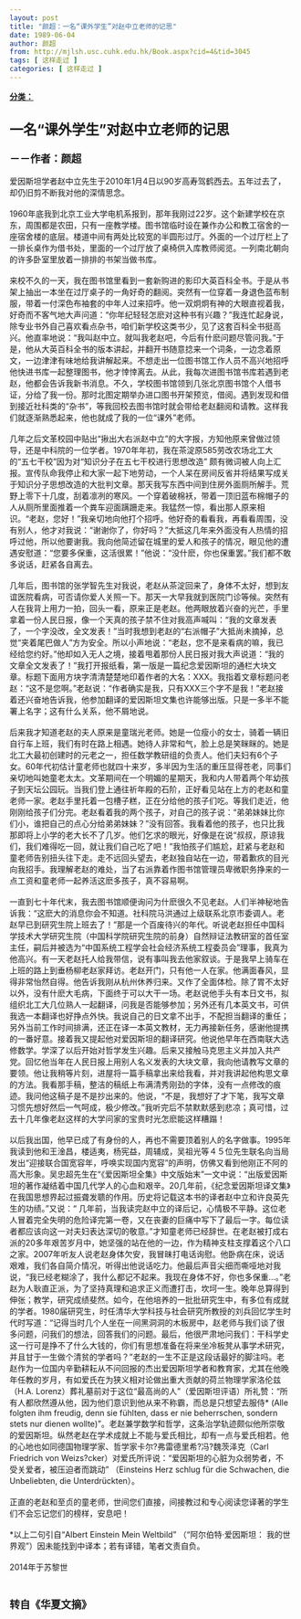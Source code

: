 ```yaml
---
layout: post
title: "颜超：一名“课外学生”对赵中立老师的记思"
date: 1989-06-04
author: 颜超
from: http://mjlsh.usc.cuhk.edu.hk/Book.aspx?cid=4&tid=3045
tags: [ 这样走过 ]
categories: [ 这样走过 ]
---
```


<div style="margin: 15px 10px 10px 0px;">
 <div>
  <span id="ctl00_ContentPlaceHolder1_chapter1_SubjectLabel" style="font-weight:bold;text-decoration:underline;">
   分类：
  </span>
 </div>
 <div>
  <b>
   <font size="5">
    <br/>
   </font>
  </b>
 </div>
 <div>
  <b>
   <font size="5">
    一名“课外学生”对赵中立老师的记思
   </font>
  </b>
 </div>
 <div>
  <b>
   <font size="4">
    <br/>
   </font>
  </b>
 </div>
 <div>
  <b>
   <font size="4">
    －－作者：颜超
   </font>
  </b>
 </div>
 <div>
  <br/>
 </div>
 <div>
  爱因斯坦学者赵中立先生于2010年1月4日以90岁高寿驾鹤西去。五年过去了，却仍旧剪不断我对他的深情思念。
 </div>
 <div>
  <br/>
 </div>
 <div>
  1960年底我到北京工业大学电机系报到，那年我刚过22岁。这个新建学校在京东，周围都是农田，只有一座教学楼。图书馆临时设在兼作办公和教工宿舍的一座宿舍楼的底层。楼道中间有两处比较宽的半圆形过厅。外面的一个过厅栏上了一排长桌作为借书处，里面的一个过厅放了桌椅供入库教师阅览。一列南北朝向的许多卧室里放着一排排的书架当做书库。
 </div>
 <div>
  <br/>
 </div>
 <div>
  来校不久的一天，我在图书馆里看到一套新购进的影印大英百科全书。于是从书架上抽出一本坐在过厅桌子的一角好奇的翻阅。突然有一位穿着一身退色蓝布制服，带着一付深色布袖套的中年人过来招呼。他一双炯炯有神的大眼直视着我，好奇而不客气地大声问道：“你年纪轻轻怎麽对这种书有兴趣？”我连忙起身说，除专业书外自己喜欢看点杂书，咱们新学校这类书少，见了这套百科全书挺高兴。他直率地说：“我叫赵中立。就叫我老赵吧，今后有什麽问题尽管问我。”于是，他从大英百科全书的版本讲起，并翻开书随意捻来一个词条，一边念着原文，一边津津有味地给我讲解起来。不想走出一位图书馆工作人员不高兴地招呼他快进书库一起整理图书，他才悻悻离去。从此，我每次进图书馆书库若遇到老赵，他都会告诉我新书消息。不久，学校图书馆领到几张北京图书馆个人借书证，分给了我一份。那时北图定期举办进口图书开架预览，借阅。遇到发现和借到接近社科类的“杂书”，等我回校去图书馆时就会带给老赵翻阅和请教。这样我们就逐渐熟悉起来，他也就成了我的一位“课外”老师。
 </div>
 <div>
  <br/>
 </div>
 <div>
  几年之后文革校园中贴出“揪出大右派赵中立”的大字报，方知他原来曾做过领导，还是中科院的一位学者。1970年年初，我在茶淀原585劳改农场北工大的“五七干校”因为对“知识分子在五七干校进行思想改造” 颇有微词被人向上汇报。宣传队命我停止和大家一起下地劳动，一个人呆在房间反省并将结果写成关于知识分子思想改造的大批判文章。那天我写东西中间到住房外面厕所解手。荒野上零下十几度，刮着凛冽的寒风。一个穿着破棉袄，带着一顶旧蓝布棉帽子的人从厕所里面推着一个粪车迎面蹒跚走来。我猛然一惊，看出那人原来相识。“老赵，您好！”我亲切地向他打个招呼。他好奇的看看我，再看看周围，没有别人，他才对我说：“谢谢你了，你好吗？”大抵这几年来外面没有人热情的招呼过他，所以他要谢我。我向他简述留在城里的爱人和孩子的情况，眼见他的遭遇安慰道：“您要多保重，这活很累！”他说：“没什麽，你也保重罢。”我们都不敢多说话，赶紧各自离去。
 </div>
 <div>
  <br/>
 </div>
 <div>
  几年后，图书馆的张学智先生对我说，老赵从茶淀回来了，身体不太好，想到友谊医院看病，可否请你爱人关照一下。那天一大早我就到医院门诊等候。突然有人在我背上用力一拍，回头一看，原来正是老赵。他两眼放着兴奋的光芒，手里拿着一份人民日报，像一个天真的孩子禁不住对我高声喊叫：“我的文章发表了，一个字没改，全文发表！”当时我想到老赵的“右派帽子”大抵尚未摘掉，总觉“夹着尾巴做人”方为安全。所以小声地说：“老赵，您不是来看病的嘛，我已经给您约好。”他却如入无人之境，接着甩着那份人民日报对我大声说道：“我的文章全文发表了！”我打开报纸看，第一版是一篇纪念爱因斯坦的通栏大块文章。标题下面用方块字清清楚楚地印着作者的大名：XXX。我指着文章标题问老赵：“这不是您啊。”老赵说：“作者确实是我，只有XXX三个字不是我！”老赵接着还兴奋地告诉我，他参加翻译的爱因斯坦文集也许能够出版。只是一多半不能署上名字；这有什么关系，他不屑地说。
 </div>
 <div>
  <br/>
 </div>
 <div>
  后来我才知道老赵的夫人原来是童瑞光老师。她是一位瘦小的女士，骑着一辆旧自行车上班，我们有时在路上相遇。她待人非常和气，脸上总是笑眯眯的。她是北工大最初创建时的元老之一，担任数学教研组的负责人。他们夫妇有6个子女。60年代初估计童老师也就四十来岁，多半因为生活的重压显得苍老，同事们亲切地叫她童老太太。文革期间在一个明媚的星期天，我和内人带着两个年幼孩子到天坛公园玩。当我们登上通往祈年殿的石阶，正好看见站在上方的老赵和童老师一家。老赵手里托着一包槽子糕，正在分给他的孩子们吃。等我们走近，他刚刚给孩子们分完。老赵看着我的两个孩子，对自己的孩子说：“弟弟妹妹比你们小，谁把自己的点心分给弟弟妹妹？”没有回答。我看着他的孩子，也只比我那即将上小学的老大长不了几岁。他们乞求的眼光，好像是在说“叔叔，原谅我们，我们难得吃一回，就让我们自己吃了吧！”我怕孩子们尴尬，赶紧与老赵和童老师告别扭头往下走。走不远回头望去，老赵独自站在一边，带着歉疚的目光向我招手。我理解老赵的难处，当了右派靠着作图书馆管理员卑微职务挣来的一点工资和童老师一起养活这麽多孩子，真不容易啊。
 </div>
 <div>
  <br/>
 </div>
 <div>
  一直到七十年代末，我去图书馆顺便询问为什麽很久不见老赵。人们半神秘地告诉我：“这麽大的消息你会不知道。社科院马洪通过上级联系北京市委调人。老赵早已到研究生院上班去了！”那是一个百废待兴的年代。听说老赵担任中国科学技术大学研究生院（中国科学院研究生院的前身）自然辩证法教研室的首任室主任，嗣后并被选为“中国系统工程学会社会经济系统工程委员会”理事，我真为他高兴。有一天老赵托人给我带信，说有事叫我去他家叙谈。于是我早上骑车在上班的路上到垂杨柳老赵家拜访。老赵开门，只有他一人在家。他满面春风，显得非常怡然自得。他告诉我刚从杭州休养归来。又作了全面体检。除了胃不太好以外，没有什麽大毛病，下面终于可以大干一场。老赵说他手头有本日文书，拟组织北工大几位熟人一起翻译，问我是否能够参加；另外还有几本英文书，可供我选一本翻译也好挣点外快。我说自己的日文拿不出手，不配担当翻译的重任；另外当前工作时间排满，还正在译一本英文教材，无力再接新任务，感谢他提携的一番好意。接着我又提起他对爱因斯坦的翻译研究。他说他早年在西南联大选修数学。学深了以后开始对哲学发生兴趣。后来又接触马克思主义并加入共产党。回忆他当年在人民日报上用别人名义发表的大块文章，我向他请教写文章的要领。他让我稍等片刻，进屋将一篇手稿拿出来给我看，并对我讲起他构思文章的方法。我看那手稿，整洁的稿纸上布满清秀刚劲的字体，没有一点修改的痕迹。我问他这稿子是不是抄出来的。他说，“不是，我想好了才下笔，我写文章习惯先想好然后一气呵成，极少修改。”我听完后不禁默默感到悲凉；真可惜，过去十几年像老赵这样的大学问家的宝贵时光怎麽能这样糟蹋！
 </div>
 <div>
  <br/>
 </div>
 <div>
  以后我出国，他早已成了有身份的人，再也不需要顶着别人的名字做事。1995年我读到他和王淦昌，楼适夷，杨宪益，周辅成，吴祖光等４５位先生联名向当局发出“迎接联合国宽容年，呼唤实现国内宽容”的声明，仿佛又看到他刚正不阿的高大形象。吴忠超先生在“《爱因斯坦全集》中文版始末”一文中说：“出版爱因斯坦的著作凝结着中国几代学人的心血和艰辛。20几年前，《纪念爱因斯坦译文集》在我国思想界起过振聋发聩的作用。历史将记载这本书的译者赵中立和许良英先生的功绩。”又说：“ 几年前，当我读完赵中立的译后记，心情极不平静。这位老人冒着完全失明的危险译完第一卷，又在丧妻的巨痛中写下了最后一字。每位读者都应该向这一对夫妇表达深切的敬意。”才知童老师已经辞世。在老赵被打成右派的20多年艰苦岁月中，她坚强的站在他的一边，作为精神支柱支撑着这个八口之家。2007年听友人说老赵身体欠安，我冒昧打电话询慰。他卧病在床，说话艰难，我们各自简介情况，听得出他说话吃力。他最后声音尖细而嘶哑地对我说，“我已经老糊涂了，我什么都记不起来。我现在身体不好，你也多保重…。”老赵为人耿直正派，为了坚持真理和追求正义而遭打击，坎坷一生。晚年总算得到伸张；教学，研究成绩斐然。如今，在他培养的一批批研究生中，有多位有成就的学者。1980届研究生，时任清华大学科技与社会研究所教授的刘兵回忆学生时代时写道：“记得当时几个人坐在一间黑洞洞的木板房中，赵老师与我们谈了很多问题，问我们的想法，回答我们的问题。最后，他很严肃地问我们：干科学史这一行可是挣不了什么大钱的，你们有思想准备在将来坐冷板凳从事学术研究，并且甘于一生做个清贫的学者吗？”老赵的一生不正是这段话最好的脚注吗。老赵作为一位国内辛勤耕耘从不问回报的杰出爱因斯坦学者和教育家，尤其在他晚年任教的岁月，有如爱氏在为狭义相对论做出重大贡献的荷兰物理学家洛伦兹（H.A. Lorenz）葬礼墓前对于这位“最高尚的人”（爱因斯坦评语）所礼赞：“所有人都欣然遵从他，因为他们意识到他从来不称霸，而总是只想望去服侍* (Alle folgten ihm freudig, denn sie fühlten, dass er nie beherrschen, sondern stets nur dienen wollte)”。老赵兼学数学和哲学，这条治学轨迹颇似他所崇敬的爱因斯坦。纵然老赵在学术成就上不能与爱氏相比，却有一点与爱氏相若。他的心地也如同德国物理学家、哲学家卡尔?弗雷德里希?冯?魏茨泽克（Carl Friedrich von Weizs?cker）对爱氏所评说：“爱因斯坦的心脏为众弱势者，不受关爱者，被压迫者而跳动” （Einsteins Herz schlug für die Schwachen, die Unbeliebten, die Unterdrückten）。
 </div>
 <div>
  <br/>
 </div>
 <div>
  正直的老赵和至贞的童老师，世间您们直接，间接教过和专心阅读您译著的学生们不会忘记您们的榜样，安息吧！
 </div>
 <div>
  <br/>
 </div>
 <div>
  *以上二句引自“Albert Einstein Mein Weltbild” （“阿尔伯特·爱因斯坦： 我的世界观”）因未能找到中译本；若有译错，笔者文责自负。
 </div>
 <div>
  <br/>
 </div>
 <div>
  2014年于苏黎世
 </div>
 <div>
  <b>
   <font size="4">
    <br/>
   </font>
  </b>
 </div>
 <div>
  <b>
   <font size="4">
    <br/>
   </font>
  </b>
 </div>
 <div>
  <b>
   <font size="4">
    转自《华夏文摘》
   </font>
  </b>
 </div>
 <div>
  <br/>
 </div>
</div>

